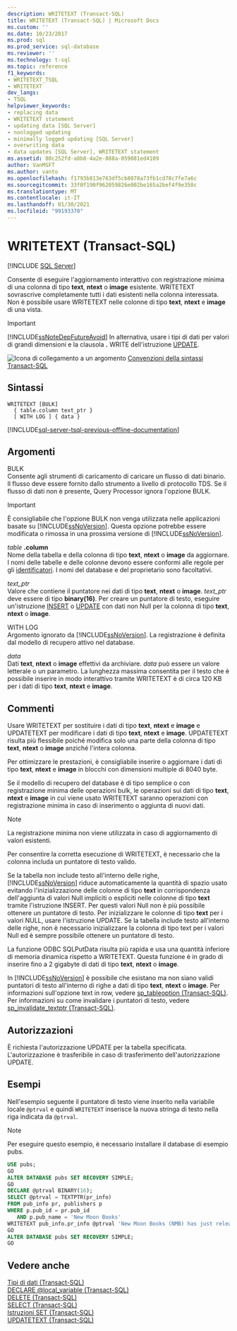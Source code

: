 ```yaml
---
description: WRITETEXT (Transact-SQL)
title: WRITETEXT (Transact-SQL) | Microsoft Docs
ms.custom: ''
ms.date: 10/23/2017
ms.prod: sql
ms.prod_service: sql-database
ms.reviewer: ''
ms.technology: t-sql
ms.topic: reference
f1_keywords:
- WRITETEXT_TSQL
- WRITETEXT
dev_langs:
- TSQL
helpviewer_keywords:
- replacing data
- WRITETEXT statement
- updating data [SQL Server]
- nonlogged updating
- minimally logged updating [SQL Server]
- overwriting data
- data updates [SQL Server], WRITETEXT statement
ms.assetid: 80c252fd-a8b8-4a2e-888a-059081ed4109
author: VanMSFT
ms.author: vanto
ms.openlocfilehash: f1793b813e763df5cb8078a73fb1cd78c7fe7a6c
ms.sourcegitcommit: 33f0f190f962059826e002be165a2bef4f9e350c
ms.translationtype: MT
ms.contentlocale: it-IT
ms.lasthandoff: 01/30/2021
ms.locfileid: "99193370"
---
```

# <a name="writetext-transact-sql"></a>WRITETEXT (Transact-SQL)
[!INCLUDE [SQL Server](../../includes/applies-to-version/sqlserver.md)]

  Consente di eseguire l'aggiornamento interattivo con registrazione minima di una colonna di tipo **text**, **ntext** o **image** esistente. WRITETEXT sovrascrive completamente tutti i dati esistenti nella colonna interessata. Non è possibile usare WRITETEXT nelle colonne di tipo **text**, **ntext** e **image** di una vista.  
  
> [!IMPORTANT]
>  [!INCLUDE[ssNoteDepFutureAvoid](../../includes/ssnotedepfutureavoid-md.md)] In alternativa, usare i tipi di dati per valori di grandi dimensioni e la clausola **.** WRITE dell'istruzione [UPDATE](../../t-sql/queries/update-transact-sql.md).  
  
 ![Icona di collegamento a un argomento](../../database-engine/configure-windows/media/topic-link.gif "Icona di collegamento a un argomento") [Convenzioni della sintassi Transact-SQL](../../t-sql/language-elements/transact-sql-syntax-conventions-transact-sql.md)  
  
## <a name="syntax"></a>Sintassi  
  
```syntaxsql
WRITETEXT [BULK]  
  { table.column text_ptr }  
  [ WITH LOG ] { data }  
```  
  
[!INCLUDE[sql-server-tsql-previous-offline-documentation](../../includes/sql-server-tsql-previous-offline-documentation.md)]

## <a name="arguments"></a>Argomenti
 BULK  
 Consente agli strumenti di caricamento di caricare un flusso di dati binario. Il flusso deve essere fornito dallo strumento a livello di protocollo TDS. Se il flusso di dati non è presente, Query Processor ignora l'opzione BULK.  
  
> [!IMPORTANT]  
>  È consigliabile che l'opzione BULK non venga utilizzata nelle applicazioni basate su [!INCLUDE[ssNoVersion](../../includes/ssnoversion-md.md)]. Questa opzione potrebbe essere modificata o rimossa in una prossima versione di [!INCLUDE[ssNoVersion](../../includes/ssnoversion-md.md)].  
  
 *table* **.column**  
 Nome della tabella e della colonna di tipo **text**, **ntext** o **image** da aggiornare. I nomi delle tabelle e delle colonne devono essere conformi alle regole per gli [identificatori](../../relational-databases/databases/database-identifiers.md). I nomi del database e del proprietario sono facoltativi.  
  
 *text_ptr*  
 Valore che contiene il puntatore nei dati di tipo **text**, **ntext** o **image**. *text_ptr* deve essere di tipo **binary(16)**. Per creare un puntatore di testo, eseguire un'istruzione [INSERT](../../t-sql/statements/insert-transact-sql.md) o [UPDATE](../../t-sql/queries/update-transact-sql.md) con dati non Null per la colonna di tipo **text**, **ntext** o **image**.  
  
 WITH LOG  
 Argomento ignorato da [!INCLUDE[ssNoVersion](../../includes/ssnoversion-md.md)]. La registrazione è definita dal modello di recupero attivo nel database.  
  
 *data*  
 Dati **text**, **ntext** o **image** effettivi da archiviare. *data* può essere un valore letterale o un parametro. La lunghezza massima consentita per il testo che è possibile inserire in modo interattivo tramite WRITETEXT è di circa 120 KB per i dati di tipo **text**, **ntext** e **image**.  
  
## <a name="remarks"></a>Commenti  
 Usare WRITETEXT per sostituire i dati di tipo **text**, **ntext** e **image** e UPDATETEXT per modificare i dati di tipo **text**, **ntext** e **image**. UPDATETEXT risulta più flessibile poiché modifica solo una parte della colonna di tipo **text**, **ntext** o **image** anziché l'intera colonna.  
  
 Per ottimizzare le prestazioni, è consigliabile inserire o aggiornare i dati di tipo **text**, **ntext** e **image** in blocchi con dimensioni multiple di 8040 byte.  
  
 Se il modello di recupero del database è di tipo semplice o con registrazione minima delle operazioni bulk, le operazioni sui dati di tipo **text**, **ntext** e **image** in cui viene usato WRITETEXT saranno operazioni con registrazione minima in caso di inserimento o aggiunta di nuovi dati.  
  
> [!NOTE]  
>  La registrazione minima non viene utilizzata in caso di aggiornamento di valori esistenti.  
  
 Per consentire la corretta esecuzione di WRITETEXT, è necessario che la colonna includa un puntatore di testo valido.  
  
 Se la tabella non include testo all'interno delle righe, [!INCLUDE[ssNoVersion](../../includes/ssnoversion-md.md)] riduce automaticamente la quantità di spazio usato evitando l'inizializzazione delle colonne di tipo **text** in corrispondenza dell'aggiunta di valori Null impliciti o espliciti nelle colonne di tipo **text** tramite l'istruzione INSERT. Per questi valori Null non è più possibile ottenere un puntatore di testo. Per inizializzare le colonne di tipo **text** per i valori NULL, usare l'istruzione UPDATE. Se la tabella include testo all'interno delle righe, non è necessario inizializzare la colonna di tipo text per i valori Null ed è sempre possibile ottenere un puntatore di testo.  
  
 La funzione ODBC SQLPutData risulta più rapida e usa una quantità inferiore di memoria dinamica rispetto a WRITETEXT. Questa funzione è in grado di inserire fino a 2 gigabyte di dati di tipo **text**, **ntext** o **image**.  
  
 In [!INCLUDE[ssNoVersion](../../includes/ssnoversion-md.md)] è possibile che esistano ma non siano validi puntatori di testo all'interno di righe a dati di tipo **text**, **ntext** o **image**. Per informazioni sull'opzione text in row, vedere [sp_tableoption &#40;Transact-SQL&#41;](../../relational-databases/system-stored-procedures/sp-tableoption-transact-sql.md). Per informazioni su come invalidare i puntatori di testo, vedere [sp_invalidate_textptr &#40;Transact-SQL&#41;](../../relational-databases/system-stored-procedures/sp-invalidate-textptr-transact-sql.md).  
  
## <a name="permissions"></a>Autorizzazioni  
 È richiesta l'autorizzazione UPDATE per la tabella specificata. L'autorizzazione è trasferibile in caso di trasferimento dell'autorizzazione UPDATE.  
  
## <a name="examples"></a>Esempi  
 Nell'esempio seguente il puntatore di testo viene inserito nella variabile locale `@ptrval` e quindi `WRITETEXT` inserisce la nuova stringa di testo nella riga indicata da `@ptrval`.  
  
> [!NOTE]  
>  Per eseguire questo esempio, è necessario installare il database di esempio pubs.  
  
```sql  
USE pubs;  
GO  
ALTER DATABASE pubs SET RECOVERY SIMPLE;  
GO  
DECLARE @ptrval BINARY(16);  
SELECT @ptrval = TEXTPTR(pr_info)   
FROM pub_info pr, publishers p  
WHERE p.pub_id = pr.pub_id   
   AND p.pub_name = 'New Moon Books'  
WRITETEXT pub_info.pr_info @ptrval 'New Moon Books (NMB) has just released another top ten publication. With the latest publication this makes NMB the hottest new publisher of the year!';  
GO  
ALTER DATABASE pubs SET RECOVERY SIMPLE;  
GO  
```  
  
## <a name="see-also"></a>Vedere anche  
 [Tipi di dati &#40;Transact-SQL&#41;](../../t-sql/data-types/data-types-transact-sql.md)   
 [DECLARE @local_variable &#40;Transact-SQL&#41;](../../t-sql/language-elements/declare-local-variable-transact-sql.md)   
 [DELETE &#40;Transact-SQL&#41;](../../t-sql/statements/delete-transact-sql.md)   
 [SELECT &#40;Transact-SQL&#41;](../../t-sql/queries/select-transact-sql.md)   
 [Istruzioni SET &#40;Transact-SQL&#41;](../../t-sql/statements/set-statements-transact-sql.md)   
 [UPDATETEXT &#40;Transact-SQL&#41;](../../t-sql/queries/updatetext-transact-sql.md)  
  
  
